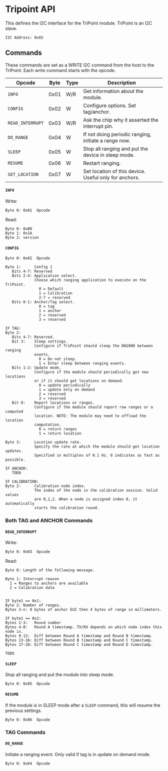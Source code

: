 Tripoint API
============

This defines the I2C interface for the TriPoint module. TriPoint is an
I2C slave.

```
I2C Address: 0x65
```


Commands
--------

These commands are set as a WRITE I2C command from the host to the TriPoint. Each
write command starts with the opcode.

| Opcode           | Byte | Type | Description                                           |
| ------           | ---- | ---- | -----------                                           |
| `INFO`           | 0x01 | W/R  | Get information about the module.                     |
| `CONFIG`         | 0x02 | W    | Configure options. Set tag/anchor.                    |
| `READ_INTERRUPT` | 0x03 | W/R  | Ask the chip why it asserted the interrupt pin.       |
| `DO_RANGE`       | 0x04 | W    | If not doing periodic ranging, initiate a range now.  |
| `SLEEP`          | 0x05 | W    | Stop all ranging and put the device in sleep mode.    |
| `RESUME`         | 0x06 | W    | Restart ranging.                                      |
| `SET_LOCATION`   | 0x07 | W    | Set location of this device. Useful only for anchors. |





#### `INFO`

Write:
```
Byte 0: 0x01  Opcode
```


Read:
```
Byte 0: 0xB0
Byte 1: 0x1A
Byte 2: version
```


#### `CONFIG`

```
Byte 0: 0x02  Opcode

Byte 1:      Config 1
   Bits 4-7: Reserved
   Bits 2-4: Application select.
             Choose which ranging application to execute on the TriPoint.
               0 = Default
               1 = Calibration
               2-7 = reserved
   Bits 0-1: Anchor/Tag select.
               0 = tag
               1 = anchor
               2 = reserved
               3 = reserved

IF TAG:
Byte 2:
   Bits 4-7: Reserved.
   Bit 3:    Sleep settings.
             Configure if TriPoint should sleep the DW1000 between ranging
             events.
               0 = Do not sleep.
               1 = Enter sleep between ranging events.
   Bits 1-2: Update mode.
             Configure if the module should periodically get new locations
             or if it should get locations on demand.
               0 = update periodically
               1 = update only on demand
               2 = reserved
               3 = reserved
   Bit 0:    Report locations or ranges.
             Configure if the module should report raw ranges or a computed
             location. NOTE: The module may need to offload the location
             computation.
               0 = return ranges
               1 = return location

Byte 3:      Location update rate.
             Specify the rate at which the module should get location updates.
             Specified in multiples of 0.1 Hz. 0 indicates as fast as possible.

IF ANCHOR:
   TODO

IF CALIBRATION:
Byte 2:      Calibration node index.
             The index of the node in the calibration session. Valid values
             are 0,1,2. When a node is assigned index 0, it automatically
             starts the calibration round.

```


### Both TAG and ANCHOR Commands


#### `READ_INTERRUPT`

Write:
```
Byte 0: 0x03  Opcode
````

Read:
```
Byte 0: Length of the following message.

Byte 1: Interrupt reason
  1 = Ranges to anchors are available
  2 = Calibration data


IF byte1 == 0x1:
Byte 2: Number of ranges.
Bytes 3-n: 8 bytes of anchor EUI then 4 bytes of range in millimeters.

IF byte1 == 0x2:
Bytes 2-3:   Round number
Bytes 4-8:   Round A timestamp. TX/RX depends on which node index this node is.
Bytes 9-12:  Diff between Round A timestamp and Round B timestamp.
Bytes 13-16: Diff between Round B timestamp and Round C timestamp.
Bytes 17-20: Diff between Round C timestamp and Round D timestamp.

TODO
```


#### `SLEEP`

Stop all ranging and put the module into sleep mode.
```
Byte 0: 0x05  Opcode
```

#### `RESUME`

If the module is in SLEEP mode after a `SLEEP` command, this will resume the
previous settings.
```
Byte 0: 0x06  Opcode
````




### TAG Commands


#### `DO_RANGE`

Initiate a ranging event. Only valid if tag is in update on demand mode.

```
Byte 0: 0x04  Opcode
```


